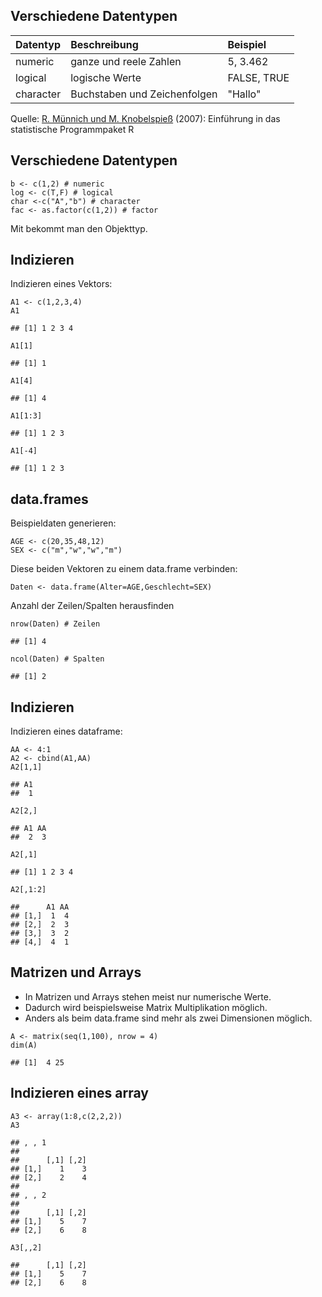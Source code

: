 Verschiedene Datentypen
-----------------------

<table>
<thead>
<tr class="header">
<th align="left">Datentyp</th>
<th align="left">Beschreibung</th>
<th align="left">Beispiel</th>
</tr>
</thead>
<tbody>
<tr class="odd">
<td align="left">numeric</td>
<td align="left">ganze und reele Zahlen</td>
<td align="left">5, 3.462</td>
</tr>
<tr class="even">
<td align="left">logical</td>
<td align="left">logische Werte</td>
<td align="left">FALSE, TRUE</td>
</tr>
<tr class="odd">
<td align="left">character</td>
<td align="left">Buchstaben und Zeichenfolgen</td>
<td align="left">&quot;Hallo&quot;</td>
</tr>
</tbody>
</table>

Quelle: [R. Münnich und M.
Knobelspieß](https://www.uni-trier.de/fileadmin/fb4/prof/VWL/FIN/Oekonometrie/PC-UEbung/Einfuehrung_in_R.pdf)
(2007): Einführung in das statistische Programmpaket R

Verschiedene Datentypen
-----------------------

    b <- c(1,2) # numeric
    log <- c(T,F) # logical
    char <-c("A","b") # character
    fac <- as.factor(c(1,2)) # factor

Mit bekommt man den Objekttyp.

Indizieren
----------

Indizieren eines Vektors:

    A1 <- c(1,2,3,4)
    A1

    ## [1] 1 2 3 4

    A1[1]

    ## [1] 1

    A1[4]

    ## [1] 4

    A1[1:3]

    ## [1] 1 2 3

    A1[-4]

    ## [1] 1 2 3

data.frames
-----------

Beispieldaten generieren:

    AGE <- c(20,35,48,12)
    SEX <- c("m","w","w","m")

Diese beiden Vektoren zu einem data.frame verbinden:

    Daten <- data.frame(Alter=AGE,Geschlecht=SEX)

Anzahl der Zeilen/Spalten herausfinden

    nrow(Daten) # Zeilen

    ## [1] 4

    ncol(Daten) # Spalten

    ## [1] 2

Indizieren
----------

Indizieren eines dataframe:

    AA <- 4:1
    A2 <- cbind(A1,AA)
    A2[1,1]

    ## A1 
    ##  1

    A2[2,]

    ## A1 AA 
    ##  2  3

    A2[,1]

    ## [1] 1 2 3 4

    A2[,1:2]

    ##      A1 AA
    ## [1,]  1  4
    ## [2,]  2  3
    ## [3,]  3  2
    ## [4,]  4  1

Matrizen und Arrays
-------------------

-   In Matrizen und Arrays stehen meist nur numerische Werte.
-   Dadurch wird beispielsweise Matrix Multiplikation möglich.
-   Anders als beim data.frame sind mehr als zwei Dimensionen möglich.

<!-- -->

    A <- matrix(seq(1,100), nrow = 4)
    dim(A)

    ## [1]  4 25

Indizieren eines array
----------------------

    A3 <- array(1:8,c(2,2,2))
    A3

    ## , , 1
    ## 
    ##      [,1] [,2]
    ## [1,]    1    3
    ## [2,]    2    4
    ## 
    ## , , 2
    ## 
    ##      [,1] [,2]
    ## [1,]    5    7
    ## [2,]    6    8

    A3[,,2]

    ##      [,1] [,2]
    ## [1,]    5    7
    ## [2,]    6    8
